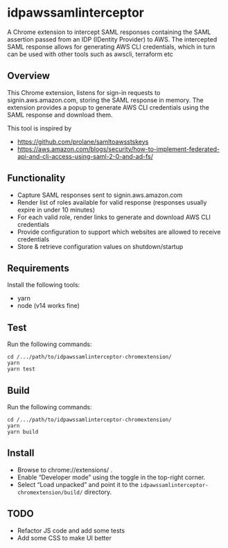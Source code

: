 # idpawssamlinterceptor

A Chrome extension to intercept SAML responses containing the SAML assertion passed from an IDP (IDentity Provider) to AWS.
The intercepted SAML response allows for generating AWS CLI credentials, which in turn can be used with other tools such as awscli, terraform etc

## Overview

This Chrome extension, listens for sign-in requests to signin.aws.amazon.com, storing the SAML response in memory.
The extension provides a popup to generate AWS CLI credentials using the SAML response and download them.

This tool is inspired by
* https://github.com/prolane/samltoawsstskeys
* https://aws.amazon.com/blogs/security/how-to-implement-federated-api-and-cli-access-using-saml-2-0-and-ad-fs/ 


## Functionality

* Capture SAML responses sent to signin.aws.amazon.com
* Render list of roles available for valid response (responses usually expire in under 10 minutes)
* For each valid role, render links to generate and download AWS CLI credentials
* Provide configuration to support which websites are allowed to receive credentials
* Store & retrieve configuration values on shutdown/startup  

## Requirements

Install the following tools:
* yarn
* node (v14 works fine)

## Test

Run the following commands:
```
cd /.../path/to/idpawssamlinterceptor-chromextension/
yarn
yarn test
```

## Build

Run the following commands:
```
cd /.../path/to/idpawssamlinterceptor-chromextension/
yarn
yarn build
```

## Install

* Browse to chrome://extensions/ .
* Enable “Developer mode” using the toggle in the top-right corner.
* Select “Load unpacked” and point it to the `idpawssamlinterceptor-chromextension/build/` directory.

## TODO
* Refactor JS code and add some tests
* Add some CSS to make UI better
